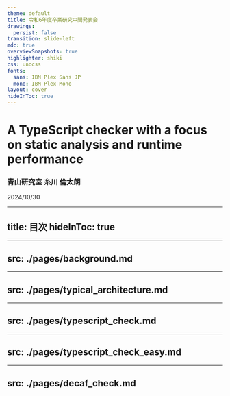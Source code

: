 ```yaml
---
theme: default
title: 令和6年度卒業研究中間発表会
drawings:
  persist: false
transition: slide-left
mdc: true
overviewSnapshots: true
highlighter: shiki
css: unocss
fonts:
  sans: IBM Plex Sans JP
  mono: IBM Plex Mono
layout: cover
hideInToc: true
---
```


<h1>A TypeScript checker with a focus on static analysis and runtime performance</h1>
<h3>青山研究室 糸川 倫太朗</h3>
<time>2024/10/30</time>

---
title: 目次
hideInToc: true
---

<Toc />

---
src: ./pages/background.md
---

---
src: ./pages/typical_architecture.md
---

---
src: ./pages/typescript_check.md
---

---
src: ./pages/typescript_check_easy.md
---

---
src: ./pages/decaf_check.md
---

